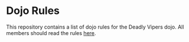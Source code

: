 Dojo Rules
==========

This repository contains a list of dojo rules for the Deadly Vipers dojo.  All members should read the rules [here](https://github.com/deadlyvipers).

